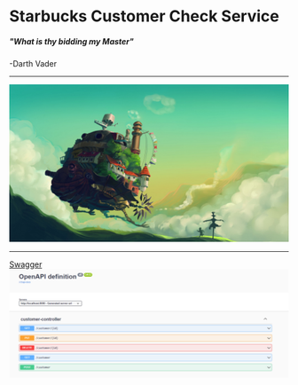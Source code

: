# Starbucks Customer Check Service
##### "What is thy bidding my Master"
-Darth Vader
****
![444550.jpg](444550.jpg)
***
[Swagger](http://localhost:8080/swagger-ui/index.html#)
![img.png](img.png)

